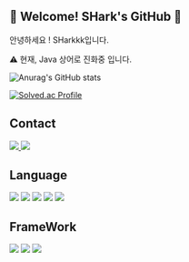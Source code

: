 🎣 Welcome! SHark's GitHub 🎣
---------------------------------------
안녕하세요 ! SHarkkk입니다.

  <p>⚠ 현재, Java 상어로 진화중 입니다.</p>
  
![Anurag's GitHub stats](https://github-readme-stats.vercel.app/api?username=Shark-Uni&show_icons=true&theme=radical)

[![Solved.ac Profile](http://mazassumnida.wtf/api/v2/generate_badge?boj=sharkkk)](https://solved.ac/sharkkk/)

Contact
---------------------------------------
  <a href="mailto:wnsrl4067@gmail.com">
         <img src="https://img.shields.io/badge/Gmail-D14836?style=flat-squar&logo=gmail&logoColor=white&link=mailto:wnsrl4067@gmail.com"/>
  </a>
  <a href="https://velog.io/@phantom5087" target="_blank">
    <img src="https://img.shields.io/badge/Blog-Shark's__velog-brightgreen?style=flat-square&logo=velog&logocolor=20C997"/>
  </a>
  
Language
---------------------------------------
<p>
 <img src="https://img.shields.io/badge/JS-F7DF1E?style=for-the-badge&logo=javascript&logoColor=black"/>
 <img src="https://img.shields.io/badge/TS-3178C6?style=for-the-badge&logo=typescript&logoColor=black"/>
 <img src="https://img.shields.io/badge/C++-00599C?style=for-the-badge&logo=cplusplus&logoColor=black"/>
 <img src="https://img.shields.io/badge/Java-F3F781?style=for-the-badge&logo=openjdk&logoColor=black"/>
 <img src="https://img.shields.io/badge/Korean-00599C?style=for-the-badge&logoColor=black"/>
</p>

FrameWork
---------------------------------------
<p> 
  <img src="https://img.shields.io/badge/NEST-E0234E?style=for-the-badge&logo=nestjs&logoColor=black"/>
  <img src="https://img.shields.io/badge/React-61DAFB?style=for-the-badge&logo=react&logoColor=black"/>
  <img src="https://img.shields.io/badge/SpringBoot-6DB33F?style=for-the-badge&logo=springboot&logoColor=black"/>
</p>


<!--
**SHark-Uni/SHark-Uni** is a ✨ _special_ ✨ repository because its `README.md` (this file) appears on your GitHub profile.

Here are some ideas to get you started:

- 🔭 I’m currently working on ...
- 🌱 I’m currently learning ...
- 👯 I’m looking to collaborate on ...
- 🤔 I’m looking for help with ...
- 💬 Ask me about ...
- 📫 How to reach me: ...
- 😄 Pronouns: ...
- ⚡ Fun fact: ...
-->
